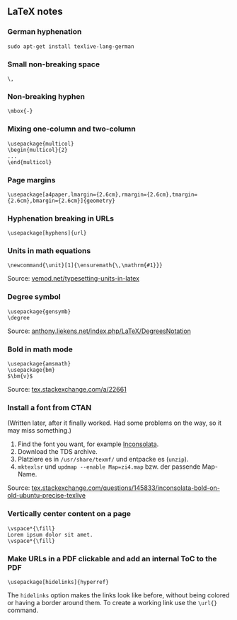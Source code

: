 ## LaTeX notes

### German hyphenation

    sudo apt-get install texlive-lang-german

### Small non-breaking space

    \,

### Non-breaking hyphen

    \mbox{-}

### Mixing one-column and two-column

    \usepackage{multicol}
    \begin{multicol}{2}
    ...
    \end{multicol}

### Page margins

    \usepackage[a4paper,lmargin={2.6cm},rmargin={2.6cm},tmargin={2.6cm},bmargin={2.6cm}]{geometry}

### Hyphenation breaking in URLs

    \usepackage[hyphens]{url}

### Units in math equations

    \newcommand{\unit}[1]{\ensuremath{\,\mathrm{#1}}}

Source: [vemod.net/typesetting-units-in-latex](http://vemod.net/typesetting-units-in-latex)

### Degree symbol

    \usepackage{gensymb}
    \degree

Source: [anthony.liekens.net/index.php/LaTeX/DegreesNotation](http://anthony.liekens.net/index.php/LaTeX/DegreesNotation)

### Bold in math mode

    \usepackage{amsmath}
    \usepackage{bm}
    $\bm{v}$

Source: [tex.stackexchange.com/a/22661](http://tex.stackexchange.com/a/22661)

### Install a font from CTAN

(Written later, after it finally worked. Had some problems on the way, so it may miss something.)

1. Find the font you want, for example [Inconsolata](http://www.ctan.org/tex-archive/fonts/inconsolata/).
2. Download the TDS archive.
3. Platziere es in `/usr/share/texmf/` und entpacke es (`unzip`).
4. `mktexlsr` und `updmap --enable Map=zi4.map` bzw. der passende Map-Name.

Source: [tex.stackexchange.com/questions/145833/inconsolata-bold-on-old-ubuntu-precise-texlive](https://tex.stackexchange.com/questions/145833/inconsolata-bold-on-old-ubuntu-precise-texlive)

### Vertically center content on a page

    \vspace*{\fill}
    Lorem ipsum dolor sit amet.
    \vspace*{\fill}

### Make URLs in a PDF clickable and add an internal ToC to the PDF

    \usepackage[hidelinks]{hyperref}

The `hidelinks` option makes the links look like before, without being colored or having a border around them. To create a working link use the `\url{}` command.
